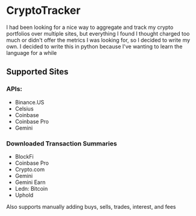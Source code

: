 # CryptoTracker

I had been looking for a nice way to aggregate and track my crypto portfolios over multiple sites, but everything I found I thought charged too much or didn't offer the metrics I was looking for, so I decided to write my own. I decided to write this in python because I've wanting to learn the language for a while

## Supported Sites

### APIs:
- Binance.US
- Celsius
- Coinbase
- Coinbase Pro
- Gemini

### Downloaded Transaction Summaries
- BlockFi
- Coinbase Pro
- Crypto.com
- Gemini
- Gemini Earn
- Ledn: Bitcoin
- Uphold

Also supports manually adding buys, sells, trades, interest, and fees

